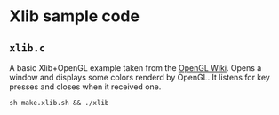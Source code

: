 # Xlib sample code

## `xlib.c`
A basic Xlib+OpenGL example taken from the [OpenGL Wiki](https://www.opengl.org/wiki/Programming_OpenGL_in_Linux:_GLX_and_Xlib). Opens a window and displays some colors renderd by OpenGL. It listens for key presses and closes when it received one.

    sh make.xlib.sh && ./xlib
